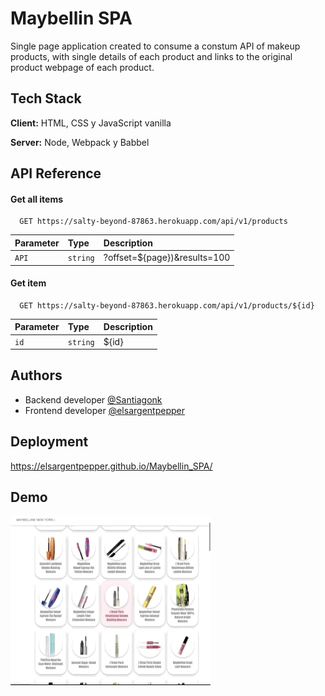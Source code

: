 
# Maybellin SPA

Single page application created to consume a constum API of makeup products, with single details of each product and links to the original product webpage of each product.

## Tech Stack

**Client:** HTML, CSS y JavaScript vanilla

**Server:** Node, Webpack y Babbel

  
## API Reference

#### Get all items

```http
  GET https://salty-beyond-87863.herokuapp.com/api/v1/products
```

| Parameter | Type     | Description                |
| :-------- | :------- | :------------------------- |
| `API` | `string` | ?offset=${page})&results=100 |

#### Get item

```http
  GET https://salty-beyond-87863.herokuapp.com/api/v1/products/${id}
```

| Parameter | Type     | Description                       |
| :-------- | :------- | :-------------------------------- |
| `id`      | `string` | ${id} |

## Authors

- Backend developer [@Santiagonk](https://github.com/Santiagonk)
- Frontend developer [@elsargentpepper](https://github.com/elsargentpepper)


## Deployment

https://elsargentpepper.github.io/Maybellin_SPA/
  
## Demo

![](maybellin_spa_demo.gif "webpage demo")
